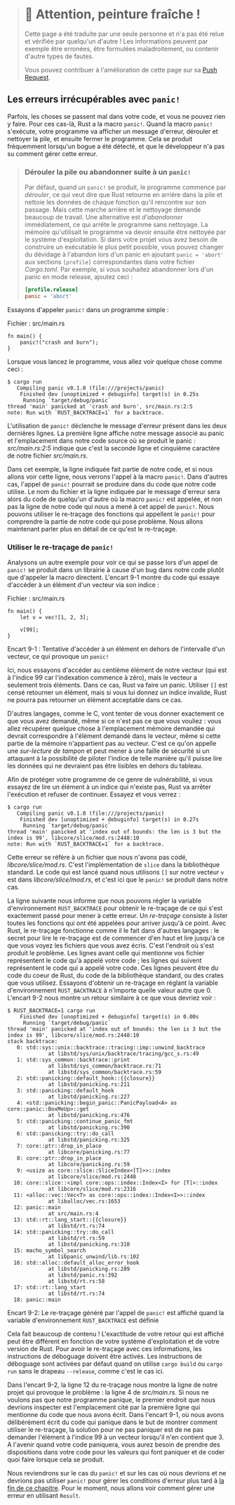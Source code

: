 > # 🚧 Attention, peinture fraîche !
>
> Cette page a été traduite par une seule personne et n'a pas été relue et
> vérifiée par quelqu'un d'autre ! Les informations peuvent par exemple être
> erronées, être formulées maladroitement, ou contenir d'autre types de fautes.
>
> Vous pouvez contribuer à l'amélioration de cette page sur sa
> [Push Request](https://github.com/Jimskapt/rust-book-fr/pull/94).

<!--
## Unrecoverable Errors with `panic!`
-->

## Les erreurs irrécupérables avec `panic!`

<!--
Sometimes, bad things happen in your code, and there’s nothing you can do about
it. In these cases, Rust has the `panic!` macro. When the `panic!` macro
executes, your program will print a failure message, unwind and clean up the
stack, and then quit. This most commonly occurs when a bug of some kind has
been detected and it’s not clear to the programmer how to handle the error.
-->

Parfois, les choses se passent mal dans votre code, et vous ne pouvez rien y
faire. Pour ces cas-là, Rust a la macro `panic!`. Quand la macro `panic!`
s'exécute, votre programme va afficher un message d'erreur, dérouler et nettoyer
la pile, et ensuite fermer le programme. Cela se produit fréquemment lorsqu'un
bogue a été détecté, et que le développeur n'a pas su comment gérer cette
erreur.

<!--
> ### Unwinding the Stack or Aborting in Response to a Panic
>
> By default, when a panic occurs, the program starts *unwinding*, which
> means Rust walks back up the stack and cleans up the data from each function
> it encounters. But this walking back and cleanup is a lot of work. The
> alternative is to immediately *abort*, which ends the program without
> cleaning up. Memory that the program was using will then need to be cleaned
> up by the operating system. If in your project you need to make the resulting
> binary as small as possible, you can switch from unwinding to aborting upon a
> panic by adding `panic = 'abort'` to the appropriate `[profile]` sections in
> your *Cargo.toml* file. For example, if you want to abort on panic in release
> mode, add this:
>
> ```toml
> [profile.release]
> panic = 'abort'
> ```
-->

> ### Dérouler la pile ou abandonner suite à un `panic!`
>
> Par défaut, quand un `panic!` se produit, le programme commence par
> *dérouler*, ce qui veut dire que Rust retourne en arrière dans la pile et
> nettoie les données de chaque fonction qu'il rencontre sur son passage. Mais
> cette marche arrière et le nettoyage demande beaucoup de travail. Une
> alternative est *d'abandonner* immédiatement, ce qui arrête le programme sans
> nettoyage. La mémoire qu'utilisait le programme va devoir ensuite être
> nettoyée par le système d'exploitation. Si dans votre projet vous avez besoin
> de construire un exécutable le plus petit possible, vous pouvez changer du
> dévidage à l'abandon lors d'un panic en ajoutant `panic = 'abort'` aux
> sections `[profile]` correspondantes dans votre fichier *Cargo.toml*. Par
> exemple, si vous souhaitez abandonner lors d'un panic en mode release, ajoutez
> ceci :
> 
> ```toml
> [profile.release]
> panic = 'abort'
> ```

<!--
Let’s try calling `panic!` in a simple program:
-->

Essayons d'appeler `panic!` dans un programme simple :

<!--
<span class="filename">Filename: src/main.rs</span>
-->

<span class="filename">Fichier : src/main.rs</span>

<!--
```rust,should_panic,panics
fn main() {
    panic!("crash and burn");
}
```
-->

```rust,should_panic,panics
fn main() {
    panic!("crash and burn");
}
```

<!--
When you run the program, you’ll see something like this:
-->

Lorsque vous lancez le programme, vous allez voir quelque chose comme ceci :

```text
$ cargo run
   Compiling panic v0.1.0 (file:///projects/panic)
    Finished dev [unoptimized + debuginfo] target(s) in 0.25s
     Running `target/debug/panic`
thread 'main' panicked at 'crash and burn', src/main.rs:2:5
note: Run with `RUST_BACKTRACE=1` for a backtrace.
```

<!--
The call to `panic!` causes the error message contained in the last two lines.
The first line shows our panic message and the place in our source code where
the panic occurred: *src/main.rs:2:5* indicates that it’s the second line,
fifth character of our *src/main.rs* file.
-->

L'utilisation de `panic!` déclenche le message d'erreur présent dans les deux
dernières lignes. La première ligne affiche notre message associé au panic et
l'emplacement dans notre code source où se produit le panic : *src/main.rs:2:5*
indique que c'est la seconde ligne et cinquième caractère de notre fichier
*src/main.rs*.

<!--
In this case, the line indicated is part of our code, and if we go to that
line, we see the `panic!` macro call. In other cases, the `panic!` call might
be in code that our code calls, and the filename and line number reported by
the error message will be someone else’s code where the `panic!` macro is
called, not the line of our code that eventually led to the `panic!` call. We
can use the backtrace of the functions the `panic!` call came from to figure
out the part of our code that is causing the problem. We’ll discuss what a
backtrace is in more detail next.
-->

Dans cet exemple, la ligne indiquée fait partie de notre code, et si nous
allons voir cette ligne, nous verrons l'appel à la macro `panic!`. Dans d'autres
cas, l'appel de `panic!` pourrait se produire dans du code que notre
code utilise. Le nom du fichier et la ligne indiquée par le message d'erreur
sera alors du code de quelqu'un d'autre où la macro `panic!` est appelée, et non
pas la ligne de notre code qui nous a mené à cet appel de `panic!`. Nous pouvons
utiliser le re-traçage des fonctions qui appellent le `panic!` pour comprendre
la partie de notre code qui pose problème. Nous allons maintenant parler plus
en détail de ce qu'est le re-traçage.

<!--
### Using a `panic!` Backtrace
-->

### Utiliser le re-traçage de `panic!`

<!--
Let’s look at another example to see what it’s like when a `panic!` call comes
from a library because of a bug in our code instead of from our code calling
the macro directly. Listing 9-1 has some code that attempts to access an
element by index in a vector.
-->

Analysons un autre exemple pour voir ce qui se passe lors d'un appel de
`panic!` se produit dans un librairie à cause d'un bug dans notre code plutôt
que d'appeler la macro directent. L'encart 9-1 montre du code qui essaye
d'accéder à un élément d'un vecteur via son indice :

<!--
<span class="filename">Filename: src/main.rs</span>
-->

<span class="filename">Fichier : src/main.rs</span>

```rust,should_panic,panics
fn main() {
    let v = vec![1, 2, 3];

    v[99];
}
```

<!--
<span class="caption">Listing 9-1: Attempting to access an element beyond the
end of a vector, which will cause a call to `panic!`</span>
-->

<span class="caption">Encart 9-1 : Tentative d'accéder à un élément en dehors de
l'intervalle d'un vecteur, ce qui provoque un `panic!`</span>

<!--
Here, we’re attempting to access the 100th element of our vector (which is at
index 99 because indexing starts at zero), but it has only 3 elements. In this
situation, Rust will panic. Using `[]` is supposed to return an element, but if
you pass an invalid index, there’s no element that Rust could return here that
would be correct.
-->

Ici, nous essayons d'accéder au centième élément de notre vecteur (qui est à
l'indice 99 car l'indexation commence à zéro), mais le vecteur a seulement trois
éléments. Dans ce cas, Rust va faire un panic. Utiliser `[]` est censé retourner
un élément, mais si vous lui donnez un indice invalide, Rust ne pourra pas
retourner un élément acceptable dans ce cas.

<!--
Other languages, like C, will attempt to give you exactly what you asked for in
this situation, even though it isn’t what you want: you’ll get whatever is at
the location in memory that would correspond to that element in the vector,
even though the memory doesn’t belong to the vector. This is called a *buffer
overread* and can lead to security vulnerabilities if an attacker is able to
manipulate the index in such a way as to read data they shouldn’t be allowed to
that is stored after the array.
-->

D'autres langages, comme le C, vont tenter de vous donner exactement ce que vous
avez demandé, même si ce n'est pas ce que vous vouliez : vous allez récupérer
quelque chose à l'emplacement mémoire demandée qui devrait correspondre à
l'élément demandé dans le vecteur, même si cette partie de la mémoire
n'appartient pas au vecteur. C'est ce qu'on appelle une *sur-lecture de tampon*
et peut mener à une faille de sécurité si un attaquant à la possibilité de
piloter l'indice de telle manière qu'il puisse lire les données qui ne devraient
pas être lisibles en dehors du tableau.

<!--
To protect your program from this sort of vulnerability, if you try to read an
element at an index that doesn’t exist, Rust will stop execution and refuse to
continue. Let’s try it and see:
-->

Afin de protéger votre programme de ce genre de vulnérabilité, si vous essayez
de lire un élément à un indice qui n'existe pas, Rust va arrêter l'exécution et
refuser de continuer. Essayez et vous verrez :

```text
$ cargo run
   Compiling panic v0.1.0 (file:///projects/panic)
    Finished dev [unoptimized + debuginfo] target(s) in 0.27s
     Running `target/debug/panic`
thread 'main' panicked at 'index out of bounds: the len is 3 but the index is 99', libcore/slice/mod.rs:2448:10
note: Run with `RUST_BACKTRACE=1` for a backtrace.
```

<!--
This error points at a file we didn’t write, *libcore/slice/mod.rs*. That’s the
implementation of `slice` in the Rust source code. The code that gets run when
we use `[]` on our vector `v` is in *libcore/slice/mod.rs*, and that is where
the `panic!` is actually happening.
-->

Cette erreur se réfère à un fichier que nous n'avons pas codé,
*libcore/slice/mod.rs*. C'est l'implémentation de `slice` dans la bibliothèque
standard. Le code qui est lancé quand nous utilisons `[]` sur notre vecteur `v`
est dans *libcore/slice/mod.rs*, et c'est ici que le `panic!` se produit dans
notre cas.

<!--
The next note line tells us that we can set the `RUST_BACKTRACE` environment
variable to get a backtrace of exactly what happened to cause the error. A
*backtrace* is a list of all the functions that have been called to get to this
point. Backtraces in Rust work as they do in other languages: the key to
reading the backtrace is to start from the top and read until you see files you
wrote. That’s the spot where the problem originated. The lines above the lines
mentioning your files are code that your code called; the lines below are code
that called your code. These lines might include core Rust code, standard
library code, or crates that you’re using. Let’s try getting a backtrace by
setting the `RUST_BACKTRACE` environment variable to any value except 0.
Listing 9-2 shows output similar to what you’ll see.
-->

La ligne suivante nous informe que nous pouvons régler la variable
d'environnement `RUST_BACKTRACE` pour obtenir le re-traçage de ce qui s'est
exactement passé pour mener à cette erreur. Un *re-traçage* consiste à lister
toutes les fonctions qui ont été appelées pour arriver jusqu'à ce point. Avec
Rust, le re-traçage fonctionne comme il le fait dans d'autres langages : le
secret pour lire le re-traçage est de commencer d'en haut et lire jusqu'à ce
que vous voyez les fichiers que vous avez écris. C'est l'endroit où s'est
produit le problème. Les lignes avant celle qui mentionne vos fichier
représentent le code qu'à appelé votre code ; les lignes qui suivent
représentent le code qui a appelé votre code. Ces lignes peuvent être du code
du coeur de Rust, du code de la bibliothèque standard, ou des crates que vous
utilisez. Essayons d'obtenir un re-traçage en réglant la variable
d'environnement `RUST_BACKTRACE` à n'importe quelle valeur autre que 0. L'encart
9-2 nous montre un retour similaire à ce que vous devriez voir :

```text
$ RUST_BACKTRACE=1 cargo run
    Finished dev [unoptimized + debuginfo] target(s) in 0.00s
     Running `target/debug/panic`
thread 'main' panicked at 'index out of bounds: the len is 3 but the index is 99', libcore/slice/mod.rs:2448:10
stack backtrace:
   0: std::sys::unix::backtrace::tracing::imp::unwind_backtrace
             at libstd/sys/unix/backtrace/tracing/gcc_s.rs:49
   1: std::sys_common::backtrace::print
             at libstd/sys_common/backtrace.rs:71
             at libstd/sys_common/backtrace.rs:59
   2: std::panicking::default_hook::{{closure}}
             at libstd/panicking.rs:211
   3: std::panicking::default_hook
             at libstd/panicking.rs:227
   4: <std::panicking::begin_panic::PanicPayload<A> as core::panic::BoxMeUp>::get
             at libstd/panicking.rs:476
   5: std::panicking::continue_panic_fmt
             at libstd/panicking.rs:390
   6: std::panicking::try::do_call
             at libstd/panicking.rs:325
   7: core::ptr::drop_in_place
             at libcore/panicking.rs:77
   8: core::ptr::drop_in_place
             at libcore/panicking.rs:59
   9: <usize as core::slice::SliceIndex<[T]>>::index
             at libcore/slice/mod.rs:2448
  10: core::slice::<impl core::ops::index::Index<I> for [T]>::index
             at libcore/slice/mod.rs:2316
  11: <alloc::vec::Vec<T> as core::ops::index::Index<I>>::index
             at liballoc/vec.rs:1653
  12: panic::main
             at src/main.rs:4
  13: std::rt::lang_start::{{closure}}
             at libstd/rt.rs:74
  14: std::panicking::try::do_call
             at libstd/rt.rs:59
             at libstd/panicking.rs:310
  15: macho_symbol_search
             at libpanic_unwind/lib.rs:102
  16: std::alloc::default_alloc_error_hook
             at libstd/panicking.rs:289
             at libstd/panic.rs:392
             at libstd/rt.rs:58
  17: std::rt::lang_start
             at libstd/rt.rs:74
  18: panic::main
```

<!--
<span class="caption">Listing 9-2: The backtrace generated by a call to
`panic!` displayed when the environment variable `RUST_BACKTRACE` is set</span>
-->

<span class="caption">Encart 9-2: Le re-traçage généré par l'appel de `panic!`
est affiché quand la variable d'environnement `RUST_BACKTRACE` est définie
</span>

<!--
That’s a lot of output! The exact output you see might be different depending
on your operating system and Rust version. In order to get backtraces with this
information, debug symbols must be enabled. Debug symbols are enabled by
default when using `cargo build` or `cargo run` without the `--release` flag,
as we have here.
-->

Cela fait beaucoup de contenu ! L'exactitude de votre retour qui est affiché
peut être différent en fonction de votre système d'exploitation et de votre
version de Rust. Pour avoir le re-traçage avec ces informations, les instructions
de déboguage doivent être activés. Les instructions de déboguage sont activées
par défaut quand on utilise `cargo build` ou `cargo run` sans le drapeau
`--release`, comme c'est le cas ici.

<!--
In the output in Listing 9-2, line 12 of the backtrace points to the line in
our project that’s causing the problem: line 4 of *src/main.rs*. If we don’t
want our program to panic, the location pointed to by the first line mentioning
a file we wrote is where we should start investigating. In Listing 9-1, where
we deliberately wrote code that would panic in order to demonstrate how to use
backtraces, the way to fix the panic is to not request an element at index 99
from a vector that only contains 3 items. When your code panics in the future,
you’ll need to figure out what action the code is taking with what values to
cause the panic and what the code should do instead.
-->

Dans l'encart 9-2, la ligne 12 du re-traçage nous montre la ligne de notre projet
qui provoque le problème : la ligne 4 de *src/main.rs*. Si nous ne voulons pas
que notre programme panique, le premier endroit que nous devrions inspecter est
l'emplacement cité par la première ligne qui mentionne du code que nous avons
écrit. Dans l'encart 9-1, où nous avons délibérément écrit du code qui panique
dans le but de montrer comment utiliser le re-traçage, la solution pour ne pas
paniquer est de ne pas demander l'élément à l'indice 99 à un vecteur lorsqu'il
n'en contient que 3. A l'avenir quand votre code paniquera, vous aurez besoin de
prendre des dispositions dans votre code pour les valeurs qui font paniquer et
de coder quoi faire lorsque cela se produit.

<!--
We’ll come back to `panic!` and when we should and should not use `panic!` to
handle error conditions in the [“To `panic!` or Not to
`panic!`”][to-panic-or-not-to-panic]<!-- ignore -- > section later in this
chapter. Next, we’ll look at how to recover from an error using `Result`.
-->

Nous reviendrons sur le cas du `panic!` et sur les cas où nous devrions et ne
devrions pas utiliser `panic!` pour gérer les conditions d'erreur plus tard
à [la fin de ce chapitre][to-panic-or-not-to-panic]<!-- ignore -->. Pour le
moment, nous allons voir comment gérer une erreur en utilisant `Result`.

<!--
[to-panic-or-not-to-panic]:
ch09-03-to-panic-or-not-to-panic.html#to-panic-or-not-to-panic
-->

[to-panic-or-not-to-panic]:
ch09-03-to-panic-or-not-to-panic.html
